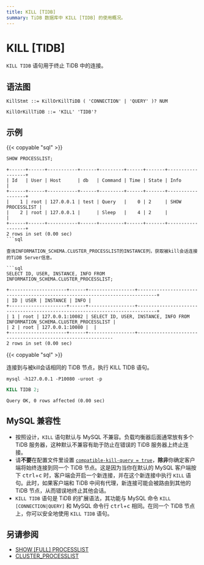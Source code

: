 ```yaml
---
title: KILL [TIDB]
summary: TiDB 数据库中 KILL [TIDB] 的使用概况。
---
```


# KILL [TIDB]

`KILL TIDB` 语句用于终止 TiDB 中的连接。

## 语法图

```ebnf+diagram
KillStmt ::= KillOrKillTiDB ( 'CONNECTION' | 'QUERY' )? NUM

KillOrKillTiDB ::= 'KILL' 'TIDB'?
```

## 示例

{{< copyable "sql" >}}

```sql
SHOW PROCESSLIST;
```
```
+------+------+-----------+------+---------+------+-------+------------------+
| Id   | User | Host      | db   | Command | Time | State | Info             |
+------+------+-----------+------+---------+------+-------+------------------+
|    1 | root | 127.0.0.1 | test | Query   |    0 | 2     | SHOW PROCESSLIST |
|    2 | root | 127.0.0.1 |      | Sleep   |    4 | 2     |                  |
+------+------+-----------+------+---------+------+-------+------------------+
2 rows in set (0.00 sec)
```sql

查询INFORMATION_SCHEMA.CLUSTER_PROCESSLIST的INSTANCE列，获取被kill会话连接的TiDB Server信息。

```sql
SELECT ID, USER, INSTANCE, INFO FROM INFORMATION_SCHEMA.CLUSTER_PROCESSLIST;
```
```
+---------------------+------+-----------------+-----------------------------------------------------------------------------+
| ID | USER | INSTANCE | INFO |
+---------------------+------+-----------------+-----------------------------------------------------------------------------+
| 1 | root | 127.0.0.1:10082 | SELECT ID, USER, INSTANCE, INFO FROM INFORMATION_SCHEMA.CLUSTER_PROCESSLIST |
| 2 | root | 127.0.0.1:10080 |  |
+---------------------+------+-----------------+-------------------------------------------------------------
2 rows in set (0.00 sec)

```

{{< copyable "sql" >}}

连接到与被kill会话相同的 TiDB 节点，执行 KILL TIDB 语句。

```
mysql -h127.0.0.1 -P10080 -uroot -p
```

```sql
KILL TIDB 2;
```

```
Query OK, 0 rows affected (0.00 sec)
```

## MySQL 兼容性

* 按照设计，`KILL` 语句默认与 MySQL 不兼容。负载均衡器后面通常放有多个 TiDB 服务器，这种默认不兼容有助于防止在错误的 TiDB 服务器上终止连接。
* 请**不要**在配置文件里设置 [`compatible-kill-query = true`](/tidb-configuration-file.md#compatible-kill-query)，**除非**你确定客户端将始终连接到同一个 TiDB 节点。这是因为当你在默认的 MySQL 客户端按下 <kbd>ctrl</kbd>+<kbd>c</kbd> 时，客户端会开启一个新连接，并在这个新连接中执行 `KILL` 语句。此时，如果客户端和 TiDB 中间有代理，新连接可能会被路由到其他的 TiDB 节点，从而错误地终止其他会话。
* `KILL TIDB` 语句是 TiDB 的扩展语法，其功能与 MySQL 命令 `KILL [CONNECTION|QUERY]` 和 MySQL 命令行 <kbd>ctrl</kbd>+<kbd>c</kbd> 相同。在同一个 TiDB 节点上，你可以安全地使用 `KILL TIDB` 语句。

## 另请参阅

* [SHOW \[FULL\] PROCESSLIST](/sql-statements/sql-statement-show-processlist.md)
* [CLUSTER_PROCESSLIST](/information-schema/information-schema-processlist.md#cluster_processlist)
